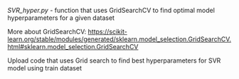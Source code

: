 *SVR_hyper.py* - function that uses GridSearchCV to find optimal model hyperparameters for a given dataset

More about GridSearchCV:
https://scikit-learn.org/stable/modules/generated/sklearn.model_selection.GridSearchCV.html#sklearn.model_selection.GridSearchCV


Upload code that uses Grid search to find best hyperparameters for SVR model using train dataset
